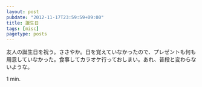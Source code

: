 ```yaml
---
layout: post
pubdate: "2012-11-17T23:59:59+09:00"
title: 誕生日
tags: [misc]
pagetype: posts
---
```

友人の誕生日を祝う。ささやか。日を覚えていなかったので、プレゼントも何も用意していなかった。食事してカラオケ行っておしまい。あれ、普段と変わらないような。

1 min.
